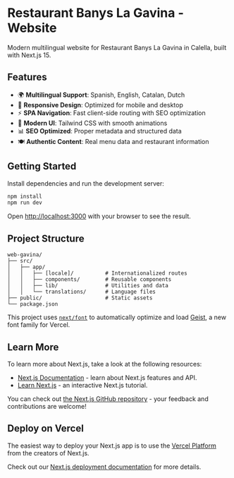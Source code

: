# Restaurant Banys La Gavina - Website

Modern multilingual website for Restaurant Banys La Gavina in Calella, built with Next.js 15.

## Features

- 🌍 **Multilingual Support**: Spanish, English, Catalan, Dutch
- 📱 **Responsive Design**: Optimized for mobile and desktop
- ⚡ **SPA Navigation**: Fast client-side routing with SEO optimization
- 🎨 **Modern UI**: Tailwind CSS with smooth animations
- 📊 **SEO Optimized**: Proper metadata and structured data
- 🍽️ **Authentic Content**: Real menu data and restaurant information

## Getting Started

Install dependencies and run the development server:

```bash
npm install
npm run dev
```

Open [http://localhost:3000](http://localhost:3000) with your browser to see the result.

## Project Structure

```
web-gavina/
├── src/
│   ├── app/
│   │   ├── [locale]/          # Internationalized routes
│   │   ├── components/        # Reusable components
│   │   ├── lib/               # Utilities and data
│   │   └── translations/      # Language files
├── public/                    # Static assets
└── package.json
```

This project uses [`next/font`](https://nextjs.org/docs/app/building-your-application/optimizing/fonts) to automatically optimize and load [Geist](https://vercel.com/font), a new font family for Vercel.

## Learn More

To learn more about Next.js, take a look at the following resources:

- [Next.js Documentation](https://nextjs.org/docs) - learn about Next.js features and API.
- [Learn Next.js](https://nextjs.org/learn) - an interactive Next.js tutorial.

You can check out [the Next.js GitHub repository](https://github.com/vercel/next.js) - your feedback and contributions are welcome!

## Deploy on Vercel

The easiest way to deploy your Next.js app is to use the [Vercel Platform](https://vercel.com/new?utm_medium=default-template&filter=next.js&utm_source=create-next-app&utm_campaign=create-next-app-readme) from the creators of Next.js.

Check out our [Next.js deployment documentation](https://nextjs.org/docs/app/building-your-application/deploying) for more details.
